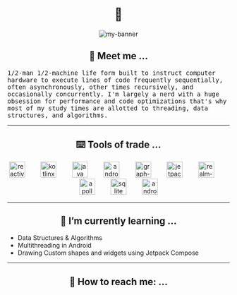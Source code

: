 <h1 align="center">👋</h2>

<!--
**Pshypher/Pshypher** is a ✨ _special_ ✨ repository because its `README.md` (this file) appears on your GitHub profile.

Here are some ideas to get you started:

- 🔭 I’m currently working on ...

- 👯 I’m looking to collaborate on ...
- 🤔 I’m looking for help with ...
- 💬 Ask me about ...
- 📫 How to reach me: ...
- 😄 Pronouns: ...
- ⚡ Fun fact: ...
-->

<p align="center">
    <img src="https://user-images.githubusercontent.com/7406285/233926519-69845257-4f57-4921-88f6-74c289216b97.gif" alt="my-banner">
</p>

<h2 align="center">👣 Meet me ...</h2>
<tt align="center">
1/2-man 1/2-machine life form built to instruct computer hardware to execute lines of code frequently sequentially, often asynchronously, other times recursively, and occasionally concurrently. I'm largely a nerd with a huge obsession for performance and code optimizations that's why most of my study times are allotted to threading, data structures, and algorithms.
</tt>

- - - -

<h2 align="center">⌨️ Tools of trade ...</h2>
<p align="middle">
<img alt="reactivex" width="36px" height="36px" src="https://user-images.githubusercontent.com/7406285/233952955-e0dc6b49-3cdf-4eba-a512-683037f4a05c.svg"> &nbsp; &nbsp; &nbsp; &nbsp; <img alt="kotlinx" width="36px" height="36px" src="https://user-images.githubusercontent.com/7406285/233954639-cb5accfc-0e00-45b1-8d37-3a0185d3382f.svg"> &nbsp; &nbsp; &nbsp; &nbsp; <img alt="java" width="36px" height="36px" src="https://user-images.githubusercontent.com/7406285/233972209-f544095a-1ca1-4e5c-9b7f-1c6135f93b28.svg"> &nbsp; &nbsp; &nbsp; &nbsp; <img alt="android-sdk" width="36px" height="36px" src="https://user-images.githubusercontent.com/7406285/233954736-908c9460-c181-402f-8239-350a9c21f805.svg"> &nbsp; &nbsp; &nbsp; &nbsp; <img alt="graph-ql" width="36px" height="36px" src="https://user-images.githubusercontent.com/7406285/233954811-e253493b-c695-4800-aae2-016a1bec607f.svg"> &nbsp; &nbsp; &nbsp; &nbsp; <img alt="jetpack-compose" width="36px" height="36px" src="https://user-images.githubusercontent.com/7406285/233954890-a1b70072-a548-4c7c-a211-f3de5174d368.png"> &nbsp; &nbsp; &nbsp; &nbsp; <img alt="realm-io" width="36px" height="36px" src="https://user-images.githubusercontent.com/7406285/233970544-a7ff5483-32f1-4623-b480-3e48793686a4.svg"> &nbsp; &nbsp; &nbsp; &nbsp; <img alt="apollo-graphql" width="36px" height="36px" src="https://user-images.githubusercontent.com/7406285/233970577-b96578cb-a848-46a4-9c70-11813f7ae5e4.svg"> &nbsp; &nbsp; &nbsp; &nbsp; <img alt="sqlite" width="36px" height="36px" src="https://user-images.githubusercontent.com/7406285/233970766-fc46beed-66a7-45a7-841f-aa7c48569cd1.png"> &nbsp; &nbsp; &nbsp; &nbsp; <img alt="android-jetpack" width="36px" height="36px" src="https://user-images.githubusercontent.com/7406285/233972603-0c837a13-c52d-4890-9b4a-6255fc583601.png">
</p>

- - - -

<h2 align="center">📑 I’m currently learning ...</h2>
<ul>
<li>Data Structures & Algorithms</li>
<li>Multithreading in Android</li>
<li>Drawing Custom shapes and widgets using Jetpack Compose</li>
</ul>

- - - -

<h2 align="center">📧 How to reach me: ...</h2>

